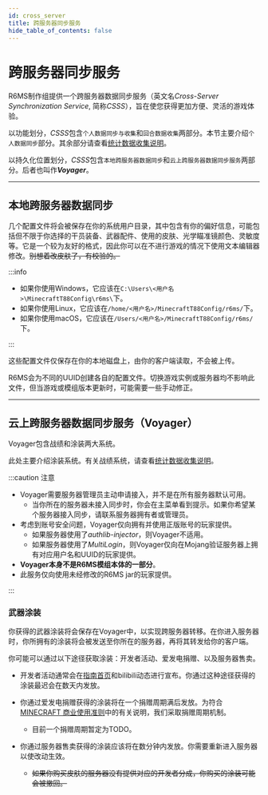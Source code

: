```yaml
---
id: cross_server
title: 跨服务器同步服务
hide_table_of_contents: false
---
```


# 跨服务器同步服务

R6MS制作组提供一个跨服务器数据同步服务（英文名*Cross-Server Synchronization Service*, 简称*CSSS*），旨在使您获得更加方便、灵活的游戏体验。

以功能划分，*CSSS*包含`个人数据同步与收集`和`回合数据收集`两部分。本节主要介绍`个人数据同步`部分。其余部分请查看[统计数据收集说明](data_collect)。

以持久化位置划分，*CSSS*包含`本地跨服务器数据同步`和`云上跨服务器数据同步服务`两部分。后者也叫作***Voyager***。

---

## 本地跨服务器数据同步

几个配置文件将会被保存在你的系统用户目录，其中包含有你的偏好信息，可能包括但不限于你选择的干员装备、武器配件、使用的皮肤、光学瞄准镜颜色、灵敏度等。它是一个较为友好的格式，因此你可以在不进行游戏的情况下使用文本编辑器修改。~~别想着改皮肤了，有校验的。~~

:::info

- 如果你使用Windows，它应该在`C:\Users\<用户名>\MinecraftT88Config\r6ms\`下。
- 如果你使用Linux，它应该在`/home/<用户名>/MinecraftT88Config/r6ms/`下。
- 如果你使用macOS，它应该在`/Users/<用户名>/MinecraftT88Config/r6ms/`下。

:::

这些配置文件仅保存在你的本地磁盘上，由你的客户端读取，不会被上传。

R6MS会为不同的UUID创建各自的配置文件。切换游戏实例或服务器均不影响此文件，但当游戏或模组版本更新时，可能需要一些手动修正。

---

## 云上跨服务器数据同步服务（Voyager）

Voyager包含战绩和涂装两大系统。

此处主要介绍涂装系统。有关战绩系统，请查看[统计数据收集说明](data_collect)。

:::caution 注意

- Voyager需要服务器管理员主动申请接入，并不是在所有服务器默认可用。
    - 当你所在的服务器未接入同步时，你会在主菜单看到提示。如果你希望某个服务器接入同步，请联系服务器拥有者或管理员。
- 考虑到账号安全问题，Voyager仅向拥有并使用正版账号的玩家提供。
    - 如果服务器使用了*authlib-injector*，则Voyager不适用。
    - 如果服务器使用了*MultiLogin*，则Voyager仅向在Mojang验证服务器上拥有对应用户名和UUID的玩家提供。
- **Voyager本身不是R6MS模组本体的一部分**。
- 此服务仅向使用未经修改的R6MS jar的玩家提供。

:::

### 武器涂装

你获得的武器涂装将会保存在Voyager中，以实现跨服务器转移。在你进入服务器时，你所拥有的涂装将会被发送至你所在的服务器，再将其转发给你的客户端。

你可能可以通过以下途径获取涂装：开发者活动、爱发电捐赠、以及服务器售卖。

- 开发者活动通常会在[指南首页](/r6ms)和bilibili动态进行宣布。你通过这种途径获得的涂装最迟会在数天内发放。
- 你通过爱发电捐赠获得的涂装将在一个捐赠周期满后发放。为符合[MINECRAFT 商业使用准则](https://www.minecraft.net/zh-hans/terms#terms-commercial_guidelines)中的有关说明，我们采取捐赠周期机制。
    - 目前一个捐赠周期暂定为TODO。

- 你通过服务器售卖获得的涂装应该将在数分钟内发放。你需要重新进入服务器以使改动生效。
    - ~~如果你购买皮肤的服务器没有提供对应的开发者分成，你购买的涂装可能会被撤回。~~
